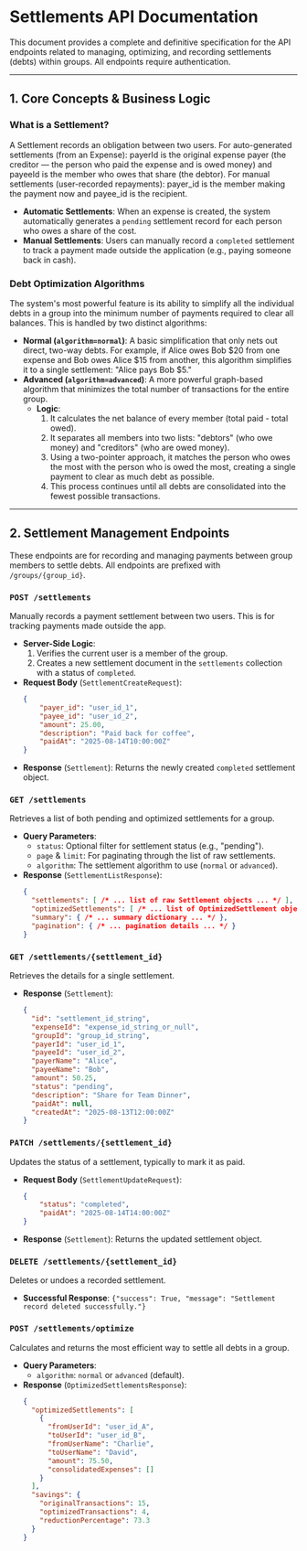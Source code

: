 # Settlements API Documentation

This document provides a complete and definitive specification for the API endpoints related to managing, optimizing, and recording settlements (debts) within groups. All endpoints require authentication.

---

## 1. Core Concepts & Business Logic

### **What is a Settlement?**

A Settlement records an obligation between two users. For auto-generated settlements (from an Expense): payerId is the original expense payer (the creditor — the person who paid the expense and is owed money) and payeeId is the member who owes that share (the debtor). For manual settlements (user-recorded repayments): payer_id is the member making the payment now and payee_id is the recipient.

* **Automatic Settlements**: When an expense is created, the system automatically generates a `pending` settlement record for each person who owes a share of the cost.
* **Manual Settlements**: Users can manually record a `completed` settlement to track a payment made outside the application (e.g., paying someone back in cash).

### **Debt Optimization Algorithms**

The system's most powerful feature is its ability to simplify all the individual debts in a group into the minimum number of payments required to clear all balances. This is handled by two distinct algorithms:

* **Normal (`algorithm=normal`)**: A basic simplification that only nets out direct, two-way debts. For example, if Alice owes Bob $20 from one expense and Bob owes Alice $15 from another, this algorithm simplifies it to a single settlement: "Alice pays Bob $5."
* **Advanced (`algorithm=advanced`)**: A more powerful graph-based algorithm that minimizes the total number of transactions for the      entire group. 
    * **Logic**:
        1.  It calculates the net balance of every member (total paid - total owed).
        2.  It separates all members into two lists: "debtors" (who owe money) and "creditors" (who are owed money).
        3.  Using a two-pointer approach, it matches the person who owes the most with the person who is owed the most, creating a single payment to clear as much debt as possible.
        4.  This process continues until all debts are consolidated into the fewest possible transactions.

---

## 2. Settlement Management Endpoints

These endpoints are for recording and managing payments between group members to settle debts. All endpoints are prefixed with `/groups/{group_id}`.

### **`POST /settlements`**

Manually records a payment settlement between two users. This is for tracking payments made outside the app.

* **Server-Side Logic**:
    1.  Verifies the current user is a member of the group.
    2.  Creates a new settlement document in the `settlements` collection with a status of `completed`.
* **Request Body** (`SettlementCreateRequest`):
    ```json
    {
        "payer_id": "user_id_1",
        "payee_id": "user_id_2",
        "amount": 25.00,
        "description": "Paid back for coffee",
        "paidAt": "2025-08-14T10:00:00Z"
    }
    ```
* **Response** (`Settlement`): Returns the newly created `completed` settlement object.

### **`GET /settlements`**

Retrieves a list of both pending and optimized settlements for a group.

* **Query Parameters**:
    * `status`: Optional filter for settlement status (e.g., "pending").
    * `page` & `limit`: For paginating through the list of raw settlements.
    * `algorithm`: The settlement algorithm to use (`normal` or `advanced`).
* **Response** (`SettlementListResponse`):
    ```json
    {
      "settlements": [ /* ... list of raw Settlement objects ... */ ],
      "optimizedSettlements": [ /* ... list of OptimizedSettlement objects ... */ ],
      "summary": { /* ... summary dictionary ... */ },
      "pagination": { /* ... pagination details ... */ }
    }
    ```

### **`GET /settlements/{settlement_id}`**

Retrieves the details for a single settlement.

* **Response** (`Settlement`):
    ```json
    {
      "id": "settlement_id_string",
      "expenseId": "expense_id_string_or_null",
      "groupId": "group_id_string",
      "payerId": "user_id_1",
      "payeeId": "user_id_2",
      "payerName": "Alice",
      "payeeName": "Bob",
      "amount": 50.25,
      "status": "pending",
      "description": "Share for Team Dinner",
      "paidAt": null,
      "createdAt": "2025-08-13T12:00:00Z"
    }
    ```

### **`PATCH /settlements/{settlement_id}`**

Updates the status of a settlement, typically to mark it as paid.

* **Request Body** (`SettlementUpdateRequest`):
    ```json
    {
        "status": "completed",
        "paidAt": "2025-08-14T14:00:00Z"
    }
    ```
* **Response** (`Settlement`): Returns the updated settlement object.

### **`DELETE /settlements/{settlement_id}`**

Deletes or undoes a recorded settlement.

* **Successful Response**: `{"success": True, "message": "Settlement record deleted successfully."}`

### **`POST /settlements/optimize`**

Calculates and returns the most efficient way to settle all debts in a group.

* **Query Parameters**:
    * `algorithm`: `normal` or `advanced` (default).
* **Response** (`OptimizedSettlementsResponse`):
    ```json
    {
      "optimizedSettlements": [
        {
          "fromUserId": "user_id_A",
          "toUserId": "user_id_B",
          "fromUserName": "Charlie",
          "toUserName": "David",
          "amount": 75.50,
          "consolidatedExpenses": []
        }
      ],
      "savings": {
        "originalTransactions": 15,
        "optimizedTransactions": 4,
        "reductionPercentage": 73.3
      }
    }
    